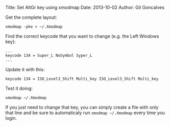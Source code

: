 Title: Set AltGr key using xmodmap
Date: 2013-10-02
Author: Gil Goncalves

Get the complete layout:

    xmodmap -pke > ~/.Xmodmap

Find the correct keycode that you want to change (e.g. the Left Windows key):

    ...
    keycode 134 = Super_L NoSymbol Syper_L
    ...

Update it with this:

    keycode 134 = ISO_Level3_Shift Multi_key ISO_Level3_Shift Multi_key

Test it doing:

    xmodmap ~/.Xmodmap

If you just need to change that key, you can simply create a file with only that
line and be sure to automaticaly run `xmodmap ~/.Xmodmap` every time you login.

